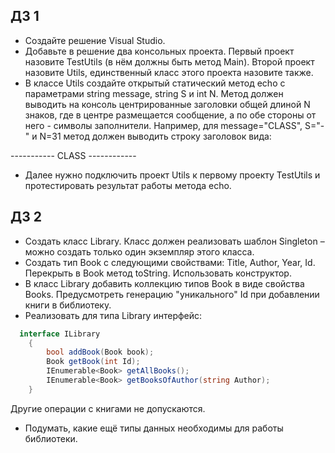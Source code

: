 ## ДЗ 1

- Создайте решение Visual Studio.
- Добавьте в решение два консольных проекта.
Первый проект назовите TestUtils (в нём должны быть метод Main). Второй проект назовите Utils, единственный класс
этого проекта назовите также.
- В классе Utils создайте открытый статический метод 
echo с параметрами string message, string S и int N.
Метод должен выводить на консоль центрированные заголовки общей длиной N знаков,
где в центре размещается сообщение, а по обе стороны от него - символы заполнители.
Например, для message="CLASS", S="-" и N=31 
метод должен выводить строку заголовок вида:

 ----------- CLASS ------------
- Далее нужно подключить проект Utils к первому проекту TestUtils и протестировать
результат работы метода echo.

## ДЗ 2
- Создать класс Library. Класс должен реализовать шаблон Singleton – можно создать только один экземпляр этого класса.
- Создать тип Book c следующими свойствами:  Title, Author, Year, Id. Перекрыть в Book метод toString. Использовать конструктор.
- В класс Library добавить коллекцию типов Book в виде свойства Books. Предусмотреть генерацию "уникального" Id при добавлении книги в библиотеку.
- Реализовать для типа Library интерфейс:

```cs
  interface ILibrary
    {
        bool addBook(Book book);
        Book getBook(int Id);
        IEnumerable<Book> getAllBooks();
        IEnumerable<Book> getBooksOfAuthor(string Author);
    }
```
Другие операции с книгами не допускаются.
- Подумать, какие ещё типы данных необходимы для работы библиотеки.
